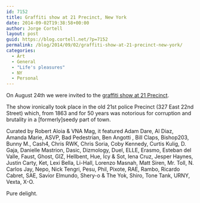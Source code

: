 ```yaml
---
id: 7152
title: Graffiti show at 21 Precinct, New York
date: 2014-09-02T19:38:58+00:00
author: Jorge Cortell
layout: post
guid: https://blog.cortell.net/?p=7152
permalink: /blog/2014/09/02/graffiti-show-at-21-precinct-new-york/
categories:
  - Art
  - General
  - "Life's pleasures"
  - NY
  - Personal
---
```

On August 24th we were invited to the <a href="https://www.huffingtonpost.com/jaime-rojo-steven-harrington/21st-precinct-street-art_b_5677064.html" title="https://www.huffingtonpost.com/jaime-rojo-steven-harrington/21st-precinct-street-art_b_5677064.html" target="_blank">graffiti show at 21 Precinct</a>. 

The show ironically took place in the old 21st police Precinct (327 East 22nd Street) which, from 1863 and for 50 years was notorious for corruption and brutality in a [formerly]seedy part of town.

Curated by Robert Aloia & VNA Mag, it featured Adam Dare, Al Diaz, Amanda Marie, ASVP, Bad Pedestrian, Ben Angotti , Bill Claps, Bishop203, Bunny M., Cash4, Chris RWK, Chris Soria, Coby Kennedy, Curtis Kulig, D. Gaja, Danielle Mastrion, Dasic, Dizmology, Duel, ELLE, Erasmo, Esteban del Valle, Faust, Ghost, GIZ, Hellbent, Hue, Icy & Sot, Iena Cruz, Jesper Haynes, Justin Carty, Ket, Lexi Bella, Li-Hall, Lorenzo Masnah, Matt Siren, Mr. Toll, N. Carlos Jay, Nepo, Nick Tengri, Pesu, Phil, Pixote, RAE, Rambo, Ricardo Cabret, SAE, Savior Elmundo, Shery-o & The Yok, Shiro, Tone Tank, URNY, Vexta, X-O.

Pure delight.